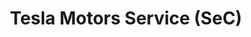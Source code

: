 ---
title: "Tesla Motors Service (SeC)"
url: /ingolstadt/tesla-motors-service-sec/
shop: Autowerkstatt
---